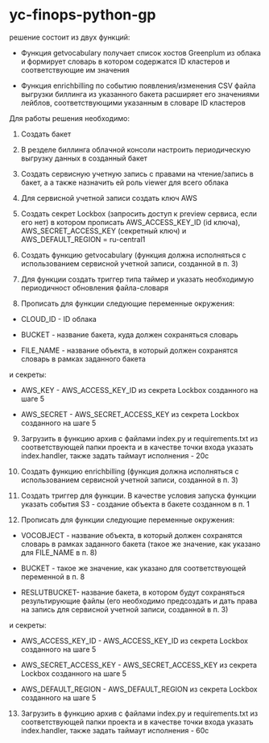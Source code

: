 
# yc-finops-python-gp

  

решение состоит из двух функций:

- Функция getvocabulary получает список хостов Greenplum из облака и формирует словарь в котором содержатся ID кластеров и соответствующие им значения

- Функция enrichbilling по событию появления/изменения CSV файла выгрузки биллинга из указанного бакета расширяет его значениями лейблов, соответствующими указанным в словаре ID кластеров

  

Для работы решения необходимо:

  

1. Создать бакет

2. В резделе биллинга облачной консоли настроить периодическую выгрузку данных в созданный бакет

3. Создать сервисную учетную запись с правами на чтение/запись в бакет, а а также назначить ей роль viewer для всего облака

4. Для сервисной учетной записи создать ключ AWS

5. Создать секрет Lockbox (запросить доступ к preview сервиса, если его нет) в котором прописать AWS\_ACCESS\_KEY\_ID (id ключа), AWS\_SECRET\_ACCESS\_KEY (секретный ключ) и AWS\_DEFAULT\_REGION = ru-central1

6. Создать функцию getvocabulary (функция должна исполняться с использованием сервисной учетной записи, созданной в п. 3)

7. Для функции создать триггер типа таймер и указать необходимую периодичност обновления файла-словаря

8. Прописать для функции следующие переменные окружения:

- CLOUD\_ID - ID облака

- BUCKET - название бакета, куда должен сохраняться словарь

- FILE\_NAME - название объекта, в который должен сохранятся словарь в рамках заданного бакета

и секреты:

- AWS\_KEY - AWS\_ACCESS\_KEY\_ID из секрета Lockbox созданного на шаге 5

- AWS\_SECRET - AWS\_SECRET\_ACCESS\_KEY из секрета Lockbox созданного на шаге 5

9. Загрузить в функцию архив с файлами index.py и requirements.txt из соответствующей папки проекта и в качестве точки входа указать index.handler, также задать таймаут исполнения - 20с

10. Создать функцию enrichbilling (функция должна исполняться с использованием сервисной учетной записи, созданной в п. 3)

11. Создать триггер для функции. В качестве условия запуска функции указать события S3 - создание объекта в бакете созданном в п. 1

12. Прописать для функции следующие переменные окружения:

- VOCOBJECT - название объекта, в который должен сохранятся словарь в рамках заданного бакета (такое же значение, как указано для FILE\_NAME в п. 8)

- BUCKET - такое же значение, как указано для соответствующей переменной в п. 8

- RESLUTBUCKET- название бакета, в котором будут сохраняться результирующие файлы (его необходимо предсоздать и дать права на запись для сервисной учетной записи, созданной в п. 3)

и секреты:

- AWS\_ACCESS\_KEY\_ID - AWS\_ACCESS\_KEY\_ID из секрета Lockbox созданного на шаге 5

- AWS\_SECRET\_ACCESS\_KEY - AWS\_SECRET\_ACCESS\_KEY из секрета Lockbox созданного на шаге 5

- AWS\_DEFAULT\_REGION - AWS_DEFAULT_REGION из секрета Lockbox созданного на шаге 5

13. Загрузить в функцию архив с файлами index.py и requirements.txt из соответствующей папки проекта и в качестве точки входа указать index.handler, также задать таймаут исполнения - 60с
